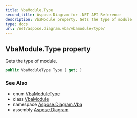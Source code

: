 ```yaml
---
title: VbaModule.Type
second_title: Aspose.Diagram for .NET API Reference
description: VbaModule property. Gets the type of module
type: docs
url: /net/aspose.diagram.vba/vbamodule/type/
---
```

## VbaModule.Type property

Gets the type of module.

```csharp
public VbaModuleType Type { get; }
```

### See Also

* enum [VbaModuleType](../../vbamoduletype/)
* class [VbaModule](../)
* namespace [Aspose.Diagram.Vba](../../vbamodule/)
* assembly [Aspose.Diagram](../../../)


